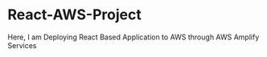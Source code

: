 # React-AWS-Project
Here, I am Deploying React Based Application to AWS through AWS Amplify  Services
